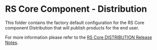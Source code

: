 # RS Core Component - Distribution

This folder contains the factory default configuration for the RS Core component Distribution that will publish products for the end user.

For more information please refer to the [RS Core DISTRIBUTION Release Notes](./doc/ReleaseNote.md).
